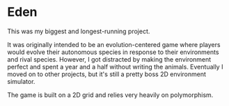 # Eden

This was my biggest and longest-running project. 

It was originally intended to be an evolution-centered game where players would evolve their autonomous species in response to their environments and rival species. However, I got distracted by making the environment perfect and spent a year and a half without writing the animals. Eventually I moved on to other projects, but it's still a pretty boss 2D environment simulator. 

The game is built on a 2D grid and relies very heavily on polymorphism. 


